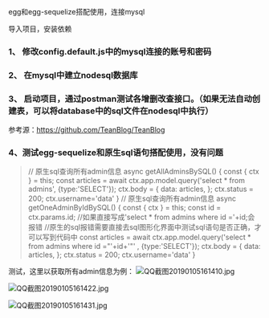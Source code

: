 egg和egg-sequelize搭配使用，连接mysql

导入项目，安装依赖
### 1、 修改config.default.js中的mysql连接的账号和密码
### 2、 在mysql中建立nodesql数据库
### 3、 启动项目，通过postman测试各增删改查接口。（如果无法自动创建表，可以将database中的sql文件在nodesql中执行）
参考源：https://github.com/TeanBlog/TeanBlog

### 4、测试egg-sequelize和原生sql语句搭配使用，没有问题
> // 原生sql查询所有admin信息
     async getAllAdminsBySQL() {
         const { ctx } = this;
         const articles = await ctx.app.model.query('select * from admins', {type:'SELECT'});
         ctx.body = {
             data: articles,
         };
         ctx.status = 200;
         ctx.username='data'
     }
     // 原生sql查询所有admin信息
     async getOneAdminByIdBySQL() {
         const { ctx } = this;
         const id = ctx.params.id;
         //如果直接写成'select * from admins where id ='+id;会报错
         //原生的sql报错需要直接去sql图形化界面中测试sql语句是否正确，才可以写到代码中
         const articles = await ctx.app.model.query('select * from admins where id ="'+id+'"'  , {type:'SELECT'});
         ctx.body = {
             data: articles,
         };
         ctx.status = 200;
         ctx.username='data'
     }


测试，这里以获取所有admin信息为例：
![QQ截图20190105161410.jpg](https://upload-images.jianshu.io/upload_images/2227968-3661806e65812ec0.jpg?imageMogr2/auto-orient/strip%7CimageView2/2/w/1240)

![QQ截图20190105161422.jpg](https://upload-images.jianshu.io/upload_images/2227968-73839699abf31985.jpg?imageMogr2/auto-orient/strip%7CimageView2/2/w/1240)

![QQ截图20190105161431.jpg](https://upload-images.jianshu.io/upload_images/2227968-18f2782ad77300ee.jpg?imageMogr2/auto-orient/strip%7CimageView2/2/w/1240)